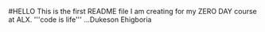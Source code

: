 #HELLO
This is the first README file I am creating for my ZERO DAY course at ALX.
'''code is life'''
...Dukeson Ehigboria
